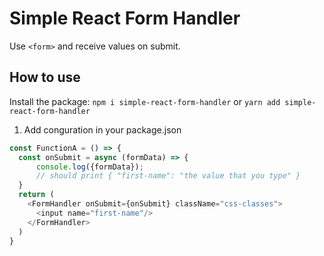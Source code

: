 # Simple React Form Handler

Use `<form>` and receive values on submit.

## How to use

Install the package: `npm i simple-react-form-handler` or `yarn add simple-react-form-handler`

1. Add conguration in your package.json

```js
const FunctionA = () => {
  const onSubmit = async (formData) => {
      console.log({formData});
      // should print { "first-name": "the value that you type" }
  }
  return (
    <FormHandler onSubmit={onSubmit} className="css-classes">
      <input name="first-name"/>
    </FormHandler>
  )
}
```
